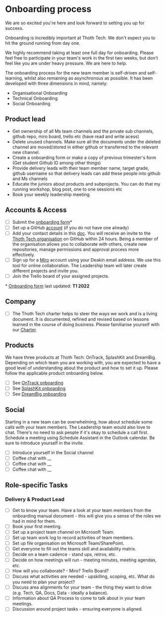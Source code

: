 # Onboarding process

We are so excited you're here and look forward to setting you up for success.

Onboarding is incredibly important at Thoth Tech. We don't expect you to hit the ground running from
day one.

We highly recommend taking at least one full day for onboarding. Please feel free to participate in
your team's work in the first two weeks, but don't feel like you are under heavy pressure. We are
here to help.

The onboarding process for the new team member is self-driven and self-learning, whilst also
remaining as asynchronous as possible. It has been developed with three dimensions in mind, namely:

- Organisational Onboarding
- Technical Onboarding
- Social Onboarding

## Product lead

- Get ownership of all Ms team channels and the private sub channels, github repo, miro board, trello etc (have read and write acess)
- Delete unused channels. Make sure all the documents under the deleted channel are moved/stored in either github or transferred to the relevant new channel.
- Create a onboarding form or make a copy of previous trimester's form (Get student Github ID among other things)
- Provide delivery leads with their team member name, target grade, github username so that delivery leads can add these people into github and Ms channels
- Educate the juniors about products and subprojects. You can do that my running workshop, blog post, one to one sessions etc
- Book your weekly leadership meeting.
## Accounts & Access

- [ ] Submit the
      [onboarding form](https://teams.microsoft.com/l/entity/81fef3a6-72aa-4648-a763-de824aeafb7d/_djb2_msteams_prefix_1382414451?context=%7B%22subEntityId%22%3Anull%2C%22channelId%22%3A%2219%3AQfx_STHU90OsVYBHVYKhsRQ5gmEe0s9Q6kOpBf6bli81%40thread.tacv2%22%7D&groupId=0e15669c-3f66-49aa-b023-640fe1dda2e0&tenantId=d02378ec-1688-46d5-8540-1c28b5f470f6)\*
- [ ] Set up a GitHub
      [account](https://docs.github.com/en/get-started/signing-up-for-github/signing-up-for-a-new-github-account)
      (if you do not have one already)
- [ ] Add your contact details in this
      [doc](https://deakin365.sharepoint.com/:x:/r/sites/ThothTech2/Shared%20Documents/General/Administration/Personal%20Contacts.xlsx?d=w279b188c84544b269712dc4d2a6f7b87&csf=1&web=1).
      You will receive an invite to the [Thoth Tech organisation](https://github.com/thoth-tech) on
      GitHub within 24 hours. Being a member of the organisation allows you to collaborate with
      others, create new repositories, manage permissions and approval process more effectively.
- [ ] Sign up for a [Miro](https://miro.com/contact/education/) account using your Deakin email
      address. We use this tool for online collaboration. The Leadership team will later create
      different projects and invite you.
- [ ] Join the Trello board of your assigned projects.

\*
[Onboarding form](https://teams.microsoft.com/l/entity/81fef3a6-72aa-4648-a763-de824aeafb7d/_djb2_msteams_prefix_1382414451?context=%7B%22subEntityId%22%3Anull%2C%22channelId%22%3A%2219%3AQfx_STHU90OsVYBHVYKhsRQ5gmEe0s9Q6kOpBf6bli81%40thread.tacv2%22%7D&groupId=0e15669c-3f66-49aa-b023-640fe1dda2e0&tenantId=d02378ec-1688-46d5-8540-1c28b5f470f6)
last updated: **T1 2022**

## Company

- [ ] The Thoth Tech charter helps to steer the ways we work and is a living document. It is
      documented, refined and revised based on lessons learned in the course of doing business.
      Please familiarise yourself with our
      [Charter](https://github.com/thoth-tech/handbook/blob/main/docs/company/charter.md).

## Products

We have three products at Thoth Tech: OnTrack, SplashKit and DreamBig. Depending on which team you
are working with, you are expected to have a good level of understanding about the product and how
to set it up. Please follow the applicable product onboarding below.

- [ ] See
      [OnTrack onboarding](https://github.com/thoth-tech/handbook/blob/main/docs/products/ontrack/ontrack.md)
- [ ] See
      [SplashKit onboarding](https://github.com/thoth-tech/handbook/blob/main/docs/products/splashkit.md)
- [ ] See
      [DreamBig onboarding](https://github.com/thoth-tech/handbook/blob/main/docs/products/dreambig/dreambig.md)

## Social

Starting in a new team can be overwhelming, how about schedule some calls with your team members.
The Leadership team would also love to chat. There's no need to ask people if it's okay to schedule
a call first. Schedule a meeting using Schedule Assistant in the Outlook calendar. Be sure to
introduce yourself in the invite.

- [ ] Introduce yourself in the Social channel
- [ ] Coffee chat with \_\_
- [ ] Coffee chat with \_\_
- [ ] Coffee chat with \_\_

## Role-specific Tasks

### Delivery & Product Lead

- [ ] Get to know your team. Have a look at your team members from the onboarding manual document -
      this will give you a sense of the roles we had in mind for them.
- [ ] Book your first meeting.
- [ ] Set up a project team channel on Microsoft Team.
- [ ] Set up team work log to record activities of team members.
- [ ] Set up file organisation on Microsoft Team/SharePoint.
- [ ] Get everyone to fill out the teams skill and availability matrix.
- [ ] Decide on a team cadence - stand ups, retros, etc.
- [ ] Decide on how meetings will run - meeting minutes, meeting agendas, etc.
- [ ] How will you collaborate? - Miro? Trello Board?
- [ ] Discuss what activities are needed - upskilling, scoping, etc. What do you need to plan your
      project?
- [ ] Discuss area alignments for your team - the thing they want to drive (e.g. Tech, QA, Docs,
      Data - ideally a balance).
- [ ] Information about QA Process to come to talk about in your team meetings.
- [ ] Discussion around project tasks - ensuring everyone is aligned.

